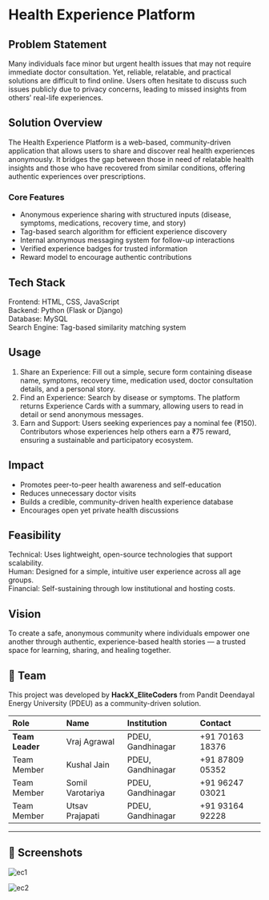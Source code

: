 # Health Experience Platform

## Problem Statement
Many individuals face minor but urgent health issues that may not require immediate doctor consultation. Yet, reliable, relatable, and practical solutions are difficult to find online. Users often hesitate to discuss such issues publicly due to privacy concerns, leading to missed insights from others’ real-life experiences.

## Solution Overview
The Health Experience Platform is a web-based, community-driven application that allows users to share and discover real health experiences anonymously. It bridges the gap between those in need of relatable health insights and those who have recovered from similar conditions, offering authentic experiences over prescriptions.

### Core Features
- Anonymous experience sharing with structured inputs (disease, symptoms, medications, recovery time, and story)
- Tag-based search algorithm for efficient experience discovery
- Internal anonymous messaging system for follow-up interactions
- Verified experience badges for trusted information
- Reward model to encourage authentic contributions

## Tech Stack
Frontend: HTML, CSS, JavaScript  
Backend: Python (Flask or Django)  
Database: MySQL  
Search Engine: Tag-based similarity matching system

## Usage
1. Share an Experience: Fill out a simple, secure form containing disease name, symptoms, recovery time, medication used, doctor consultation details, and a personal story.  
2. Find an Experience: Search by disease or symptoms. The platform returns Experience Cards with a summary, allowing users to read in detail or send anonymous messages.  
3. Earn and Support: Users seeking experiences pay a nominal fee (₹150). Contributors whose experiences help others earn a ₹75 reward, ensuring a sustainable and participatory ecosystem.

## Impact
- Promotes peer-to-peer health awareness and self-education  
- Reduces unnecessary doctor visits  
- Builds a credible, community-driven health experience database  
- Encourages open yet private health discussions

## Feasibility
Technical: Uses lightweight, open-source technologies that support scalability.  
Human: Designed for a simple, intuitive user experience across all age groups.  
Financial: Self-sustaining through low institutional and hosting costs.

## Vision
To create a safe, anonymous community where individuals empower one another through authentic, experience-based health stories — a trusted space for learning, sharing, and healing together.

## 👤 Team

This project was developed by **HackX_EliteCoders** from Pandit Deendayal Energy University (PDEU) as a community-driven solution.

| Role | Name | Institution | Contact |
| :--- | :--- | :--- | :--- |
| **Team Leader** | Vraj Agrawal | PDEU, Gandhinagar | +91 70163 18376 |
| Team Member | Kushal Jain | PDEU, Gandhinagar | +91 87809 05352 |
| Team Member | Somil Varotariya | PDEU, Gandhinagar | +91 96247 03021 |
| Team Member | Utsav Prajapati | PDEU, Gandhinagar | +91 93164 92228 |

---

## 📸 Screenshots
![ec1](https://github.com/user-attachments/assets/1367a938-2b41-45c6-9531-82a53b22dc30)

![ec2](https://github.com/user-attachments/assets/e50aabd9-cf9a-4152-a08b-6989cb536548)





